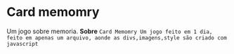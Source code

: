 # Card memomry
 Um jogo sobre memoria.
**Sobre**
``Card Memomry Um jogo feito em 1 dia, feito em apenas um arquivo, aonde as divs,imagens,style são criado com javascript``